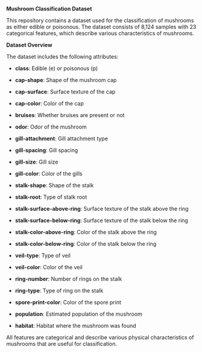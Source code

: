 **Mushroom Classification Dataset**

This repository contains a dataset used for the classification of mushrooms as either edible or poisonous. The dataset consists of 8,124 samples with 23 categorical features, which describe various characteristics of mushrooms.

**Dataset Overview**

The dataset includes the following attributes:

* **class**: Edible (e) or poisonous (p)

* **cap-shape**: Shape of the mushroom cap

* **cap-surface**: Surface texture of the cap

* **cap-color**: Color of the cap

* **bruises**: Whether bruises are present or not

* **odor**: Odor of the mushroom

* **gill-attachment**: Gill attachment type

* **gill-spacing**: Gill spacing

* **gill-size**: Gill size

* **gill-color**: Color of the gills

* **stalk-shape**: Shape of the stalk

* **stalk-root**: Type of stalk root

* **stalk-surface-above-ring**: Surface texture of the stalk above the ring

* **stalk-surface-below-ring**: Surface texture of the stalk below the ring

* **stalk-color-above-ring**: Color of the stalk above the ring

* **stalk-color-below-ring**: Color of the stalk below the ring

* **veil-type**: Type of veil

* **veil-color**: Color of the veil

* **ring-number**: Number of rings on the stalk

* **ring-type**: Type of ring on the stalk

* **spore-print-color**: Color of the spore print

* **population**: Estimated population of the mushroom

* **habitat**: Habitat where the mushroom was found

All features are categorical and describe various physical characteristics of mushrooms that are useful for classification.
